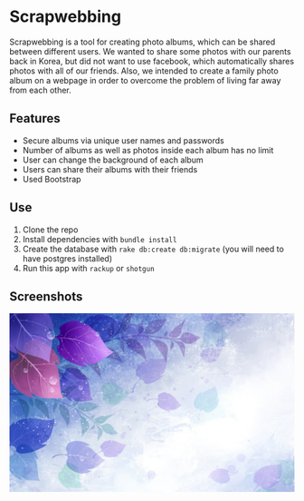 # Scrapwebbing

Scrapwebbing is a tool for creating photo albums, which can be shared between different users. We wanted to share some photos with our parents back in Korea, but did not want to use facebook, which automatically shares photos with all of our friends. Also, we intended to create a family photo album on a webpage in order to overcome the problem of living far away from each other.


## Features

- Secure albums via unique user names and passwords
- Number of albums as well as photos inside each album has no limit
- User can change the background of each album
- Users can share their albums with their friends
- Used Bootstrap


## Use
1. Clone the repo
2. Install dependencies with `bundle install`
3. Create the database with `rake db:create db:migrate` (you will need to have postgres installed)
4. Run this app with `rackup` or `shotgun`

## Screenshots

![screen shot 2014-09-23 at 1 28 18 pm](https://github.com/dkweon/finalweb/blob/master/Desktop/finalweb/public/a.jpg)

